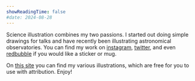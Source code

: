 ```yaml
---
showReadingTime: false
#date: 2024-08-28
---
```


Science illustration combines my two passions. I started out doing simple drawings for talks and have recently been illustrating astronomical observatories. You can find my work on [instagram](instagram.com/paintingbybex), [twitter](twitter.com/re_mcelroy), and even [redbubble](https://www.redbubble.com/people/paintingbybex/shop) if you would like a sticker or mug. 

On [this site](https://drive.google.com/drive/folders/1C8KAJDvMLDopVWPV1iUUh7cJ2aeBp6G4?usp=sharing) you can find my various illustrations, which are free for you to use with attribution. Enjoy! 